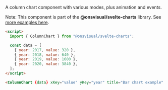 A column chart component with various modes, plus animation and events.

Note: This component is part of the **@onsvisual/svelte-charts** library. See [more examples here](https://onsvisual.github.io/svelte-charts/).

<!-- prettier-ignore -->
```html
<script>
  import { ColumnChart } from "@onsvisual/svelte-charts";

  const data = [
    { year: 2017, value: 320 },
    { year: 2018, value: 640 },
    { year: 2019, value: 1600 },
    { year: 2020, value: 3840 },
  ];
</script>

<ColumnChart {data} xKey="value" yKey="year" title="Bar chart example" footer="Source: ONS." />
```
